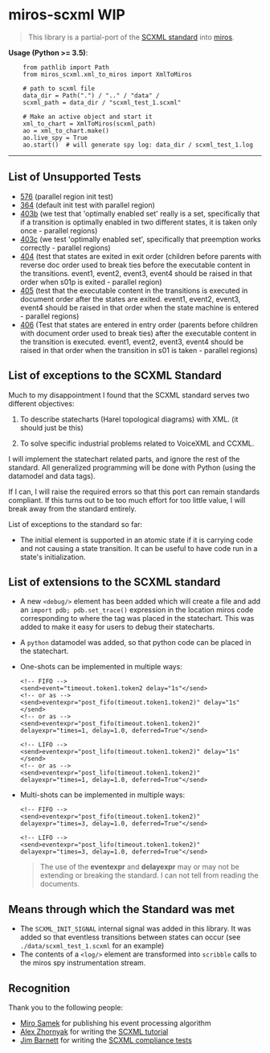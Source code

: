 # miros-scxml WIP

  > This library is a partial-port of the [SCXML standard](https://www.w3.org/TR/scxml/) into [miros](https://github.com/aleph2c/miros).

**Usage (Python >= 3.5)**:

        from pathlib import Path
        from miros_scxml.xml_to_miros import XmlToMiros
    
        # path to scxml file
        data_dir = Path(".") / ".." / "data" /
        scxml_path = data_dir / "scxml_test_1.scxml"
   
        # Make an active object and start it
        xml_to_chart = XmlToMiros(scxml_path)
        ao = xml_to_chart.make()
        ao.live_spy = True
        ao.start()  # will generate spy log: data_dir / scxml_test_1.log

----

## List of Unsupported Tests

* [576](https://www.w3.org/Voice/2013/scxml-irp/576/test576.txml) (parallel region init test)
* [364](https://www.w3.org/Voice/2013/scxml-irp/364/test364.txml) (default init test with parallel region)
* [403b](https://www.w3.org/Voice/2013/scxml-irp/403/test403b.txml) (we test that 'optimally enabled set' really is a set, specifically that if a transition is optimally enabled in
  two different states, it is taken only once - parallel regions)
* [403c](https://www.w3.org/Voice/2013/scxml-irp/403/test403c.txml) (we test 'optimally enabled set', specifically that preemption works correctly - parallel regions)
* [404](https://www.w3.org/Voice/2013/scxml-irp/404/test404.txml) (test that states are exited in exit order (children before parents with reverse doc order used to break ties before the executable content in the transitions.  event1, event2, event3, event4 should be raised in that order when s01p is exited - parallel region)
* [405](https://www.w3.org/Voice/2013/scxml-irp/405/test405.txml) (test that the executable content in the transitions is executed in document order after the states are exited. event1, event2, event3, event4 should be raised in that order when the state machine is entered - parallel regions)
* [406](https://www.w3.org/Voice/2013/scxml-irp/406/test406.txml) (Test that states are entered in entry order (parents before children with document order used to break ties) after the executable content in the transition is executed. event1, event2, event3, event4 should be raised in that order when the transition in s01 is taken - parallel regions)
  
## List of exceptions to the SCXML Standard

Much to my disappointment I found that the SCXML standard serves two different objectives:  

1. To describe statecharts (Harel topological diagrams) with XML. (it should just be this)

2. To solve specific industrial problems related to VoiceXML and CCXML.

I will implement the statechart related parts, and ignore the rest of the standard.  All generalized programming will be done with Python (using the datamodel and data tags).

If I can, I will raise the required errors so that this port can remain
standards compliant.  If this turns out to be too much effort for too little
value, I will break away from the standard entirely.

List of exceptions to the standard so far:

* The initial element is supported in an atomic state if it is carrying code and not causing a state transition.  It can be useful to have code run in a state's initialization.

## List of extensions to the SCXML standard

* A new ``<debug/>`` element has been added which will create a file and add an ``import pdb; pdb.set_trace()`` expression in the location miros code corresponding to where the tag was placed in the statechart.  This was added to make it easy for users to debug their statecharts.
* A ``python`` datamodel was added, so that python code can be placed in the statechart.
* One-shots can be implemented in multiple ways:

      <!-- FIFO -->
      <send>event="timeout.token1.token2 delay="1s"</send>
      <!-- or as -->
      <send>eventexpr="post_fifo(timeout.token1.token2)" delay="1s"</send>
      <!-- or as -->
      <send>eventexpr="post_fifo(timeout.token1.token2)" delayexpr="times=1, delay=1.0, deferred=True"</send>

      <!-- LIFO -->
      <send>eventexpr="post_lifo(timeout.token1.token2)" delay="1s"</send>
      <!-- or as -->
      <send>eventexpr="post_lifo(timeout.token1.token2)" delayexpr="times=1, delay=1.0, deferred=True"</send>

* Multi-shots can be implemented in multiple ways:

      <!-- FIFO -->
      <send>eventexpr="post_fifo(timeout.token1.token2)" delayexpr="times=3, delay=1.0, deferred=True"</send>

      <!-- LIFO -->
      <send>eventexpr="post_lifo(timeout.token1.token2)" delayexpr="times=3, delay=1.0, deferred=True"</send>

  > The use of the **eventexpr** and **delayexpr** may or may not be extending
  > or breaking the standard.  I can not tell from reading the documents.

## Means through which the Standard was met

* The ``SCXML_INIT_SIGNAL`` internal signal was added in this library.  It was added so that eventless transitions between states can occur (see ``./data/scxml_test_1.scxml`` for an example)
* The contents of a ``<log/>`` element are transformed into ``scribble`` calls to the miros spy instrumentation stream.

## Recognition

Thank you to the following people:

* [Miro Samek](https://www.linkedin.com/in/samek) for publishing his event processing algorithm
* [Alex Zhornyak](https://github.com/alexzhornyak) for writing the [SCXML tutorial](https://github.com/alexzhornyak/SCXML-tutorial)
* [Jim Barnett](jim.barnett@genesys.com) for writing the [SCXML compliance tests](https://www.w3.org/Voice/2013/scxml-irp/#tests)
